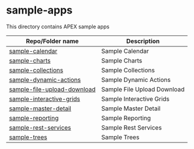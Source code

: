 # sample-apps

This directory contains APEX sample apps

| Repo/Folder name  | Description |
| ------------- | ------------- |
| [sample-calendar](./sample-calendar) | Sample Calendar |
| [sample-charts](./sample-charts) | Sample Charts |
| [sample-collections](./sample-collections) | Sample Collections |
| [sample-dynamic-actions](./sample-dynamic-actions) | Sample Dynamic Actions |
| [sample-file-upload-download](./sample-file-upload-download) | Sample File Upload Download |
| [sample-interactive-grids](./sample-interactive-grids) | Sample Interactive Grids |
| [sample-master-detail](./sample-master-detail) | Sample Master Detail |
| [sample-reporting](./sample-reporting) | Sample Reporting |
| [sample-rest-services](./sample-rest-services) | Sample Rest Services |
| [sample-trees](./sample-trees) | Sample Trees |

